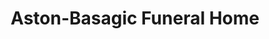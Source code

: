 ---
title: "Aston-Basagic Funeral Home"
url: /east-jewett/aston-basagic-funeral-home/
shop: Bestattungen
---